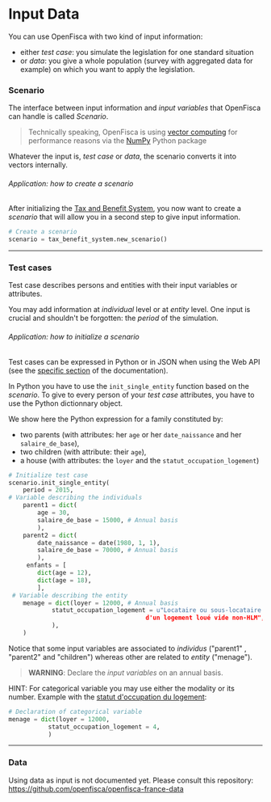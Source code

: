 # Input Data

  You can use OpenFisca with two kind of input information:
  - either *test case*: you simulate the legislation for one standard situation
  - or *data*: you give a whole population (survey with aggregated data for example) on which you want to apply the legislation.

### Scenario

The interface between input information and *input variables* that OpenFisca can handle is called *Scenario*.

> Technically speaking, OpenFisca is using [vector computing](coding-the-legislation/25_vectorial_computing.md) for performance reasons via the [NumPy](http://www.numpy.org/) Python package

Whatever the input is, *test case* or *data*, the scenario converts it into vectors internally.

###### Application: how to create a scenario

After initializing the [Tax and Benefit System](tax_and_benefit_system.md), you now want to create a *scenario* that will allow you in a second step to give input information.

```python
# Create a scenario
scenario = tax_benefit_system.new_scenario()

```
---

### Test cases

Test case describes persons and entities with their input variables or attributes.

You may add information at *individual* level or at *entity* level.
One input is crucial and shouldn't be forgotten: the *period* of the simulation.

###### Application: how to initialize a scenario
Test cases can be expressed in Python or in JSON when using the Web API (see the [specific section](openfisca-web-api/input-output-data.md) of the documentation).

In Python you have to use the `init_single_entity` function based on the *scenario*. To give to every person of your *test case* attributes, you have to use the Python dictionnary object.

We show here the Python expression for a family constituted by:
- two parents (with attributes: her `age` or her `date_naissance` and her `salaire_de_base`),
- two children (with attribute: their `age`),
- a house (with attributes: the `loyer` and the `statut_occupation_logement`)

```python
# Initialize test case
scenario.init_single_entity(
    period = 2015,
# Variable describing the individuals
    parent1 = dict(
        age = 30,
        salaire_de_base = 15000, # Annual basis
        ),
    parent2 = dict(
        date_naissance = date(1980, 1, 1),
        salaire_de_base = 70000, # Annual basis
        ),
     enfants = [
        dict(age = 12),
        dict(age = 18),
        ],
 # Variable describing the entity
    menage = dict(loyer = 12000, # Annual basis
            statut_occupation_logement = u"Locataire ou sous-locataire
                                      d'un logement loué vide non-HLM",
            ),
    )
   ```

Notice that some input variables are associated to *individus* ("parent1" , "parent2" and "children") whereas other are related to *entity* ("menage").

> **WARNING**: Declare the *input variables* on an annual basis.

HINT: For categorical variable you may use either the modality or its number.
Example with the [statut d'occupation du logement](https://legislation.openfisca.fr/variables/statut_occupation_logement):
 ``` python
 # Declaration of categorical variable
 menage = dict(loyer = 12000,
            statut_occupation_logement = 4,
            )

```
---

### Data
Using data as input is not documented yet.
Please consult this repository:
https://github.com/openfisca/openfisca-france-data
